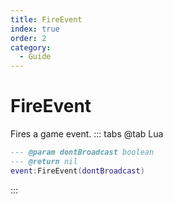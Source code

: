 ```yaml
---
title: FireEvent
index: true
order: 2
category:
  - Guide
---
```


# FireEvent
Fires a game event.
::: tabs
@tab Lua
```lua
--- @param dontBroadcast boolean
--- @return nil
event:FireEvent(dontBroadcast)
```

:::
